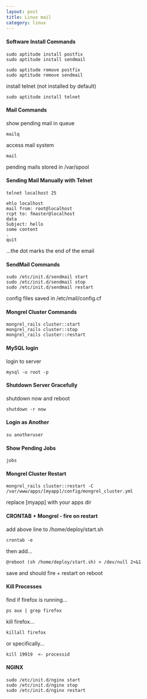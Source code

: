 ```yaml
---
layout: post
title: Linux mail
category: linux
---
```


#### Software Install Commands

    sudo aptitude install postfix
    sudo aptitude install sendmail

    sudo aptitude remove postfix
    sudo aptitude remove sendmail

install telnet (not installed by default)

    sudo aptitude install telnet

#### Mail Commands

show pending mail in queue

    mailq

access mail system

    mail

pending mails stored in /var/spool

#### Sending Mail Manually with Telnet

    telnet localhost 25

    ehlo localhost
    mail from: root@localhost
    rcpt to: fmaster@localhost
    data
    Subject: hello
    some content
    .
    quit

...the dot marks the end of the email

#### SendMail Commands

    sudo /etc/init.d/sendmail start
    sudo /etc/init.d/sendmail stop
    sudo /etc/init.d/sendmail restart

config files saved in /etc/mail/config.cf

#### Mongrel Cluster Commands

    mongrel_rails cluster::start
    mongrel_rails cluster::stop
    mongrel_rails cluster::restart

#### MySQL login

login to server

    mysql -u root -p

#### Shutdown Server Gracefully

shutdown now and reboot

    shutdown -r now

#### Login as Another

    su anotheruser

#### Show Pending Jobs

    jobs

#### Mongrel Cluster Restart

    mongrel_rails cluster::restart -C /var/www/apps/[myapp]/config/mongrel_cluster.yml

replace [myapp] with your apps dir

#### CRONTAB + Mongrel - fire on restart

add above line to /home/deploy/start.sh

    crontab -e

then add...

    @reboot (sh /home/deploy/start.sh) > /dev/null 2>&1

save and should fire + restart on reboot

#### Kill Processes

find if firefox is running...

    ps aux | grep firefox

kill firefox...

    killall firefox

or specifically...

    kill 19919  <- processid

#### NGINX

    sudo /etc/init.d/nginx start
    sudo /etc/init.d/nginx stop
    sudo /etc/init.d/nginx restart
